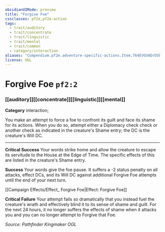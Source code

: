 ```yaml
---
obsidianUIMode: preview
title: "Forgive Foe"
cssclasses: pf2e,pf2e-action
tags:
  - trait/auditory
  - trait/concentrate
  - trait/linguistic
  - trait/mental
  - trait/common
  - category/interaction
aliases: "Compendium.pf2e.adventure-specific-actions.Item.764EVGVADrDSbdqu"
license: OGL
---
```

# Forgive Foe `pf2:2`

### [[auditory]][[concentrate]][[linguistic]][[mental]]

**Category** interaction; 




You make an attempt to force a foe to confront its guilt and face its shame for its actions. When you do so, attempt either a Diplomacy check check or another check as indicated in the creature's Shame entry; the DC is the creature's Will DC.

* * *

**Critical Success** Your words strike home and allow the creature to escape its servitude to the House at the Edge of Time. The specific effects of this are listed in the creature's Shame entry.

**Success** Your words give the foe pause. It suffers a -2 status penalty on all attacks, effect DCs, and its Will DC against additional Forgive Foe attempts until the end of your next turn.

[[Campaign Effects/Effect_ Forgive Foe|Effect: Forgive Foe]]

**Critical Failure** Your attempt fails so dramatically that you instead fuel the creature's wrath and effectively blind it to its sense of shame and guilt. For the next 24 hours, it no longer suffers the effects of shame when it attacks you and you can no longer attempt to Forgive that Foe.

*Source: Pathfinder Kingmaker*
*OGL*